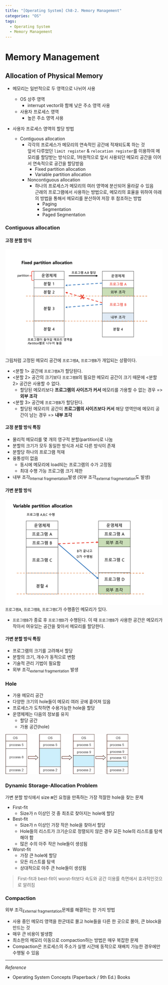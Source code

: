 ```yaml
---
title: "[Operating System] Ch8-2. Memory Management"
categories: "OS"
tags:
  - Operating System
  - Memory Management
---
```


# Memory Management
## Allocation of Physical Memory
- 메모리는 일반적으로 두 영역으로 나뉘어 사용
  - OS 상주 영역
    - interrupt vector와 함께 낮은 주소 영역 사용
  - 사용자 프로세스 영역
    - 높은 주소 영역 사용

- 사용자 프로세스 영역의 할당 방법
  - Contiguous allocation
    - 각각의 프로세스가 메모리의 연속적인 공간에 적재되도록 하는 것  
    앞서 다루었던 `limit register` & `relocation register`를 이용하여 메모리를 할당받는 방식으로, 1차원적으로 앞서 사용되던 메모리 공간을 이어서 연속적으로 공간을 할당받음
      - Fixed partition allocation
      - Variable partition allocation
    - Noncontiguous allocation
      - 하나의 프로세스가 메모리의 여러 영역에 분산되어 올라갈 수 있음  
      근래의 프로그램에서 사용하는 방법으로, 메모리의 효율을 위하여 아래의 방법을 통해서 메모리를 분산하여 저장 후 참조하는 방법
        - Paging
        - Segmentation
        - Paged Segmentation
  
### Contiguous allocation
#### 고정 분할 방식
![](/assets/images/study/dev/2021/os/ch8_fixed-partition.png)
그림처럼 고정된 메모리 공간에 `프로그램A`, `프로그램B`가 개입되는 상황이다.
- <분할 1> 공간에 `프로그램A`가 할당된다.
- <분할 2> 공간의 크기보다 `프로그램B`의 필요한 메모리 공간이 크기 때문에 <분할 2> 공간은 사용할 수 없다.
  - 할당된 메모리보다 **프로그램의 사이즈가 커서** 메모리를 가용할 수 없는 경우 => **외부 조각**
- <분할 3> 공간에 `프로그램B`가 할당된다.
  - 할당된 메모리의 공간이 **프로그램의 사이즈보다 커서** 해당 영역안에 메모리 공간이 남는 경우 => **내부 조각**

#### 고정 분할 방식 특징
- 물리적 메모리를 몇 개의 영구적 분할(partition)로 나눔
- 분할의 크기가 모두 동일한 방식과 서로 다른 방식이 존재
- 분할당 하나의 프로그램 적재
- 융통성이 없음
  - 동시에 메모리에 load되는 프로그램의 수가 고정됨
  - 최대 수행 가능 프로그램 크기 제한
- 내부 조각<sub>Internal fragmentation</sub>발생 (외부 조각<sub>external fragmentation</sub>도 발생)

#### 가변 분할 방식
![](/assets/images/study/dev/2021/os/ch8_variable-partition.png)
`프로그램A`, `프로그램B`, `프로그램C`가 수행중인 메모리가 있다.
- `프로그램B`가 종료 후 `프로그램D`가 수행된다. 이 때 `프로그램B`가 사용한 공간은 메모리가 작아서 여유있는 공간을 찾아서 메모리를 할당한다. 

#### 가변 분할 방식 특징
- 프로그램의 크기를 고려해서 할당
- 분할의 크기, 개수가 동적으로 변함
- 기술적 관리 기법이 필요함
- 외부 조각<sub>external fragmentation</sub> 발생


### Hole
- 가용 메모리 공간
- 다양한 크기의 hole들이 메모리 여러 곳에 흩어져 있음
- 프로세스가 도착하면 수용가능한 hole을 할당
- 운영체제는 다음의 정보를 유지
  - 할당 공간
  - 가용 공간(hole)

![](/assets/images/study/dev/2021/os/ch8_hole.png)


### Dynamic Storage-Allocation Problem
가변 분할 방식에서 size **n**인 요청을 만족하는 가장 적잘한 hole을 찾는 문제

- First-fit
  - Size가 n 이상인 것 중 최초로 찾아지는 hole에 할당
- Best-fit
  - Size가 n 이상인 가장 작은 hole을 찾아서 할당
  - Hole들의 리스트가 크기순으로 정렬되지 않은 경우 모든 hole의 리스트를 탐색해야 함
  - 많은 수의 아주 작은 hole들이 생성됨
- Worst-fit
  - 가장 큰 hole에 할당
  - 모든 리스트를 탐색
  - 상대적으로 아주 큰 hole들이 생성됨

> First-fit과 best-fit이 worst-fit보다 속도와 공간 이용률 측면에서 효과적인것으로 알려짐


### Compaction
외부 조각<sub>External fragmentation</sub>문제를 해결하는 한 가지 방법
- 사용 중인 메모리 영역을 한군데로 몰고 hole들을 다른 한 곳으로 몰아, 큰 block을 만드는 것
- 매우 큰 비용이 발생함
- 최소한의 메모리 이동으로 compaction하는 방법은 매우 복잡한 문제
- Compaction은 프로세스의 주소가 실행 시간에 동적으로 재배치 가능한 경우에만 수행될 수 있음



---

*Reference*

- Operating System Concepts (Paperback / 9th Ed.) Books